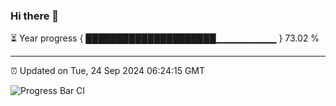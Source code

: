### Hi there 👋

⏳ Year progress { █████████████████████▁▁▁▁▁▁▁▁▁ } 73.02 %

---

⏰ Updated on Tue, 24 Sep 2024 06:24:15 GMT

![Progress Bar CI](https://github.com/liununu/liununu/workflows/Progress%20Bar%20CI/badge.svg)
